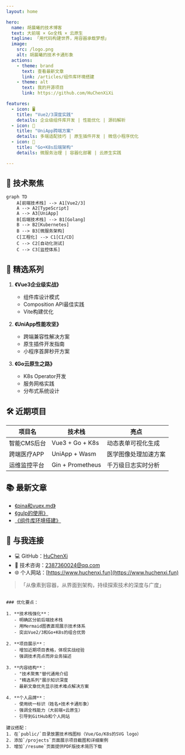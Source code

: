 ```yaml
---
layout: home

hero:
  name: 胡晨曦的技术博客
  text: 大前端 × Go全栈 × 云原生
  tagline: 「用代码构建世界，用容器承载梦想」
  image:
    src: /logo.png
    alt: 胡晨曦的技术卡通形象
  actions:
    - theme: brand
      text: 查看最新文章
      link: /articles/组件库环境搭建
    - theme: alt
      text: 我的开源项目
      link: https://github.com/HuChenXiXi

features:
  - icon: 🖥️
    title: "Vue2/3深度实践"
    details: 企业级组件库开发 | 性能优化 | 源码解析
  - icon: 📱
    title: "UniApp跨端方案"
    details: 多端适配技巧 | 原生插件开发 | 微信小程序优化
  - icon: 🚀
    title: "Go+K8s后端架构"
    details: 微服务治理 | 容器化部署 | 云原生实践

---
```


## 🎯 技术聚焦

```mermaid
graph TD
    A[前端技术栈] --> A1[Vue2/3]
    A --> A2[TypeScript]
    A --> A3[UniApp]
    B[后端技术栈] --> B1[Golang]
    B --> B2[Kubernetes]
    B --> B3[微服务架构]
    C[工程化] --> C1[CI/CD]
    C --> C2[自动化测试]
    C --> C3[监控体系]
```

## 📌 精选系列

1. **《Vue3企业级实战》**  
   - 组件库设计模式  
   - Composition API最佳实践  
   - Vite构建优化  

2. **《UniApp性能攻坚》**  
   - 跨端兼容性解决方案  
   - 原生插件开发指南  
   - 小程序首屏秒开方案  

3. **《Go云原生之路》**  
   - K8s Operator开发  
   - 服务网格实践  
   - 分布式系统设计  

## 🛠️ 近期项目

| 项目名         | 技术栈               | 亮点                     |
|----------------|---------------------|--------------------------|
| 智能CMS后台    | Vue3 + Go + K8s     | 动态表单可视化生成        |
| 跨端医疗APP    | UniApp + Wasm       | 医学图像处理加速方案      |
| 运维监控平台   | Gin + Prometheus    | 千万级日志实时分析        |

## 📚 最新文章

- [《pina和vuex.md》](/articles/pina和vuex)  
- [《gulp的使用》](/articles/gulp的使用)  
- [《组件库环境搭建》](/articles/组件库环境搭建)  

## 🤝 与我连接

- 💻 GitHub：[HuChenXi](https://github.com/HuChenXiXi)  
- 📧 技术咨询：2387360024@qq.com  
- 🌐 个人网站：[https://www.huchenxi.fun](https://www.huchenxi.fun)  

> 「从像素到容器，从界面到架构，持续探索技术的深度与广度」
```

### 优化要点：

1. **技术栈强化**：
   - 明确区分前后端技术栈
   - 用Mermaid图表直观展示技术体系
   - 突出Vue2/3和Go+K8s的组合优势

2. **项目展示**：
   - 增加近期项目表格，体现实战经验
   - 强调技术亮点而非业务描述

3. **内容结构**：
   - "技术聚焦"替代通用介绍
   - "精选系列"展示知识深度
   - 最新文章优先显示技术难点解决方案

4. **个人品牌**：
   - 使用统一标识（姓名+技术卡通形象）
   - 强调全栈能力（大前端+云原生）
   - 引导到GitHub和个人网站

建议搭配：
1. 在`public/`目录放置技术栈图标（Vue/Go/K8s的SVG logo）
2. 添加`/projects`页面展示项目截图和详细案例
3. 增加`/resume`页面提供PDF版技术简历下载